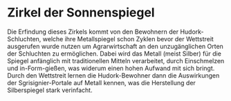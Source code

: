 # Zirkel der Sonnenspiegel
Die Erfindung dieses Zirkels kommt von den Bewohnern der Hudork-Schluchten, welche ihre Metallspiegel schon Zyklen bevor der Wettstreit ausgerufen wurde nutzen um Agrarwirtschaft an den unzugänglichen Orten der Schluchten zu ermöglichen.
Dabei wird das Metall (meist Silber) für die Spiegel anfänglich mit traditionellen Mitteln verarbeitet, durch Einschmelzen und in-Form-gießen, was widerum einen hohen Aufwand mit sich bringt.
Durch den Wettstreit lernen die Hudork-Bewohner dann die Auswirkungen der Sgrisignier-Portale auf Metall kennen, was die Herstellung der Silberspiegel stark verinfacht.